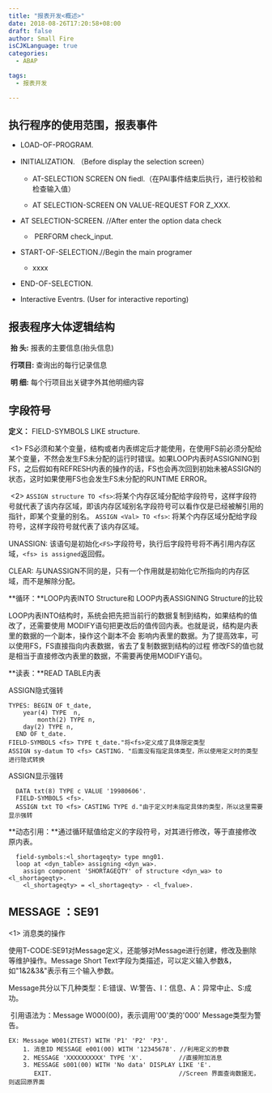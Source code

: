 ```yaml
---
title: "报表开发<概述>"
date: 2018-08-26T17:20:58+08:00
draft: false
author: Small Fire
isCJKLanguage: true
categories: 
  - ABAP

tags: 
  - 报表开发

---
```


## 执行程序的使用范围，报表事件

- LOAD-OF-PROGRAM.

- INITIALIZATION.          （Before display the selection screen）

  - AT-SELECTION SCREEN ON fiedl.（在PAI事件结束后执行，进行校验和检查输入值）

  - AT SELECTION-SCREEN ON VALUE-REQUEST FOR Z_XXX.

- AT SELECTION-SCREEN. //After enter the option data check

  - ​	PERFORM check_input.

- START-OF-SELECTION.//Begin the main programer

  - xxxx

- END-OF-SELECTION.

- Interactive Eventrs. (User for interactive reporting)

## 报表程序大体逻辑结构
​	**抬  头:** 报表的主要信息(抬头信息)

​	**行项目:** 查询出的每行记录信息

​	**明  细:** 每个行项目出关键字外其他明细内容

## 字段符号

**定义：** FIELD-SYMBOLS <FS> LIKE structure.

​    <1> FS必须和某个变量，结构或者内表绑定后才能使用，在使用FS前必须分配给某个变量，不然会发生FS未分配的运行时错误。如果LOOP内表时ASSIGNING到FS，之后假如有REFRESH内表的操作的话，FS也会再次回到初始未被ASSIGN的状态，这时如果使用FS也会发生FS未分配的RUNTIME ERROR。

​	<2> `ASSIGN structure TO <fs>`:将某个内存区域分配给字段符号，这样字段符号就代表了该内存区域，即该内存区域别名字段符号可以看作仅是已经被解引用的指针，即某个变量的别名。
  `ASSIGN <Val> TO <fs>`: 将某个内存区域分配给字段符号，这样字段符号就代表了该内存区域。

UNASSIGN: 该语句是初始化`<FS>`字段符号，执行后字段符号将不再引用内存区域，`<fs> is assigned`返回假。

CLEAR: 与UNASSIGN不同的是，只有一个作用就是初始化它所指向的内存区域，而不是解除分配。

**循环：**LOOP内表INTO Structure和 LOOP内表ASSIGNING Structure的比较

​    LOOP内表INTO结构时，系统会把先把当前行的数据复制到结构，如果结构的值改了，还需要使用
  MODIFY语句把更改后的值传回内表。也就是说，结构是内表里的数据的一个副本，操作这个副本不会
  影响内表里的数据。为了提高效率，可以使用FS，FS直接指向内表数据，省去了复制数据到结构的过程
  修改FS的值也就是相当于直接修改内表里的数据，不需要再使用MODIFY语句。

**读表：**READ TABLE内表

ASSIGN隐式强转

```JS
TYPES: BEGIN OF t_date,
​    year(4) TYPE  n,
​        month(2) TYPE n,
​    day(2) TYPE n,
  END OF t_date.
FIELD-SYMBOLS <fs> TYPE t_date."将<fs>定义成了具体限定类型
ASSIGN sy-datum TO <fs> CASTING. "后面没有指定具体类型，所以使用定义时的类型进行隐式转换
```

ASSIGN显示强转

```JS
  DATA txt(8) TYPE c VALUE '19980606'.
  FIELD-SYMBOLS <fs>.
  ASSIGN txt TO <fs> CASTING TYPE d."由于定义时未指定具体的类型，所以这里需要显示强转
```

**动态引用：**通过循环赋值给定义的字段符号，对其进行修改，等于直接修改原内表。

```JS
  field-symbols:<l_shortageqty> type mng01.
  loop at <dyn_table> assigning <dyn_wa>.
​    assign component 'SHORTAGEQTY' of structure <dyn_wa> to <l_shortageqty>.
​    <l_shortageqty> = <l_shortageqty> - <l_fvalue>.
```

## MESSAGE ：SE91
<1> 消息类的操作

​	使用T-CODE:SE91对Message定义，还能够对Message进行创建，修改及删除等维护操作。Message Short Text字段为类描述，可以定义输入参数&，如"1&2&3&"表示有三个输入参数。

​	Message共分以下几种类型：E:错误、W:警告、I：信息、A：异常中止、S:成功。

​	引用语法为：Message W000(00)，表示调用'00'类的'000' Message类型为警告。

```JS
EX: Message W001(ZTEST) WITH 'P1' 'P2' 'P3'.
	1. 消息ID MESSAGE e001(00) WITH '12345678'. //利用定义的参数
	2. MESSAGE 'XXXXXXXXXX' TYPE 'X'.          //直接附加消息
	3. MESSAGE s001(00) WITH 'No data' DISPLAY LIKE 'E'.
   	   EXIT.                                   //Screen 界面查询数据无，则返回原界面
```







